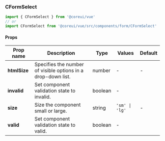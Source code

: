 ### CFormSelect

```jsx
import { CFormSelect } from '@coreui/vue'
// or
import CFormSelect from '@coreui/vue/src/components/form/CFormSelect'
```

#### Props

| Prop name    | Description                                                  | Type    | Values         | Default |
| ------------ | ------------------------------------------------------------ | ------- | -------------- | ------- |
| **htmlSize** | Specifies the number of visible options in a drop-down list. | number  | -              | -       |
| **invalid**  | Set component validation state to invalid.                   | boolean | -              |         |
| **size**     | Size the component small or large.                           | string  | `'sm' \| 'lg'` | -       |
| **valid**    | Set component validation state to valid.                     | boolean | -              |         |
